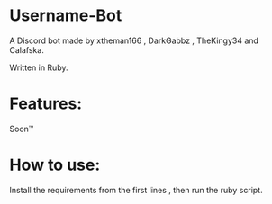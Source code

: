 # Username-Bot

A Discord bot made by xtheman166 , DarkGabbz , TheKingy34 and Calafska.

Written in Ruby.

# Features:

Soon™ 

# How to use:

Install the requirements from the first lines , then run the ruby script.
